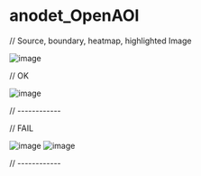 # anodet_OpenAOI


// Source, boundary, heatmap, highlighted Image

![image](https://user-images.githubusercontent.com/90014998/167331570-299d5e66-640d-43e6-8747-6b5aae694ab8.png)



// OK

![image](https://user-images.githubusercontent.com/90014998/167331235-2cf504ba-62d1-4600-8899-70af9de5065a.png)

// ------------

// FAIL

![image](https://user-images.githubusercontent.com/90014998/167331194-fbad72d6-e64a-4cb2-ba73-8618b81416d1.png)
![image](https://user-images.githubusercontent.com/90014998/167331215-6971fb11-2be7-4c10-9af3-ece8d6905648.png)

// ------------
